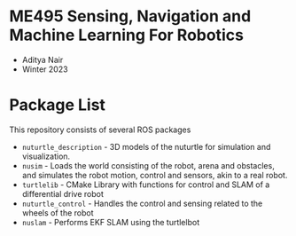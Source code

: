 # ME495 Sensing, Navigation and Machine Learning For Robotics
* Aditya Nair
* Winter 2023
# Package List
This repository consists of several ROS packages
- `nuturtle_description` - 3D models of the nuturtle for simulation and visualization.
- `nusim` - Loads the world consisting of the robot, arena and obstacles, and simulates the robot motion, control and sensors, akin to a real robot.
- `turtlelib` - CMake Library with functions for control and SLAM of a differential drive robot
- `nuturtle_control` - Handles the control and sensing related to the wheels of the robot
- `nuslam` - Performs EKF SLAM using the turtlelbot